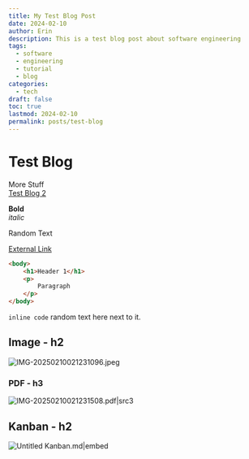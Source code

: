 ```yaml
---
title: My Test Blog Post
date: 2024-02-10
author: Erin
description: This is a test blog post about software engineering
tags:
  - software
  - engineering
  - tutorial
  - blog
categories:
  - tech
draft: false
toc: true
lastmod: 2024-02-10
permalink: posts/test-blog
---
```

# Test Blog

More Stuff\
[Test Blog 2](/Test%20Blog%202)

**Bold**\
*italic*

Random Text

[External Link](https://google.com)

```html
<body>
	<h1>Header 1</h1>
	<p>
		Paragraph
	</p>
</body>
```

`inline code` random text here next to it.

## Image - h2

![IMG-20250210021231096.jpeg](/static/90-Attachments/Blogs/Test%20Blog/IMG-20250210021231096.jpeg)

### PDF - h3

![IMG-20250210021231508.pdf|src3](IMG-20250210021231508.pdf%7Csrc3)

## Kanban - h2

![Untitled Kanban.md|embed](Untitled%20Kanban.md%7Cembed)
